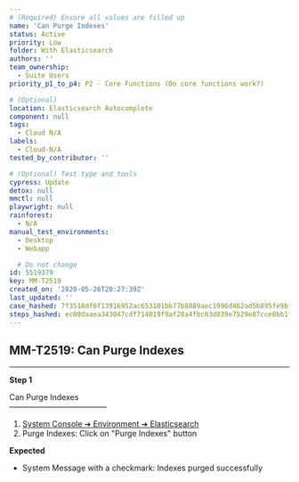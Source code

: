 ```yaml
---
# (Required) Ensure all values are filled up
name: 'Can Purge Indexes'
status: Active
priority: Low
folder: With Elasticsearch
authors: ''
team_ownership:
  - Suite Users
priority_p1_to_p4: P2 - Core Functions (Do core functions work?)

# (Optional)
location: Elasticsearch Autocomplete
component: null
tags:
  - Cloud N/A
labels:
  - Cloud-N/A
tested_by_contributor: ''

# (Optional) Test type and tools
cypress: Update
detox: null
mmctl: null
playwright: null
rainforest:
  - N/A
manual_test_environments:
  - Desktop
  - Webapp

  # Do not change
id: 5519379
key: MM-T2519
created_on: '2020-05-26T20:27:39Z'
last_updated: ''
case_hashed: 7f3510df6f13916952ac653101bb77b8889aec1996d462ad5b895fe9bffd23152a921d5e1df330704cd4e8a4a310a7c3
steps_hashed: ec00daaea343047cdf714019f9af28a4fbc03d039e7529e87cce8bb1f03e6c89db5a7fd802461ec91da0f6c19fb4bf81
---
```


<!-- (Auto-generated) Based on frontmatter's "key" and "name" -->

## MM-T2519: Can Purge Indexes

---

**Step 1**

Can Purge Indexes\
–––––––––––––––––––––––––

1. [System Console ➜ Environment ➜ Elasticsearch](https://mysql.test.mattermost.com/admin_console/environment/elasticsearch)
2. Purge Indexes: Click on "Purge Indexes" button

**Expected**

- System Message with a checkmark: Indexes purged successfully
